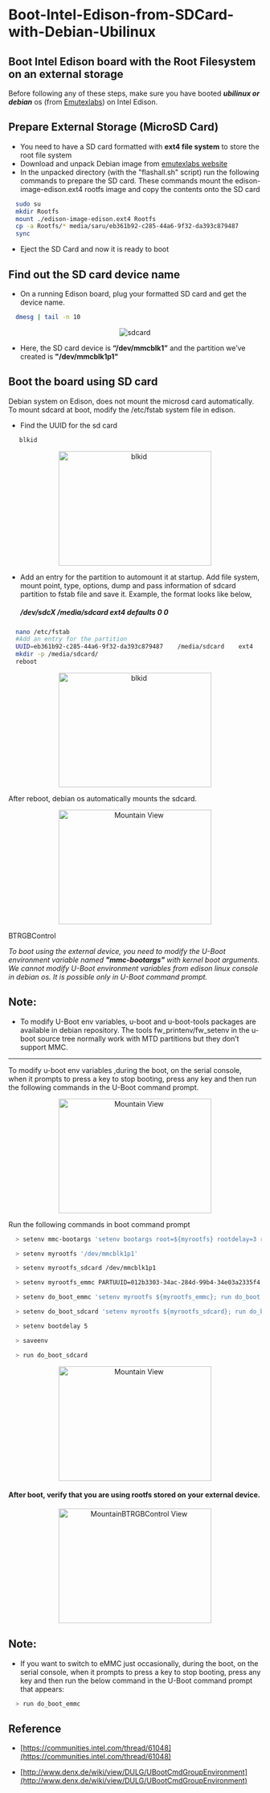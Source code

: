 # Boot-Intel-Edison-from-SDCard-with-Debian-Ubilinux

## Boot Intel Edison board with the Root Filesystem on an external storage



Before following any of these steps, make sure you have booted **_ubilinux or debian_** os 
(from [Emutexlabs](http://www.emutexlabs.com/)) on Intel Edison.

## Prepare External Storage (MicroSD Card)


* You need to have a SD card formatted with **ext4 file system** to store the root file system
* Download and unpack Debian image from [emutexlabs website](http://www.emutexlabs.com/)
* In the unpacked directory (with the "flashall.sh" script) run the following commands to
   prepare the SD card. These commands mount the edison-image-edison.ext4 rootfs image and 
   copy the contents onto the SD card

```bash
  sudo su
  mkdir Rootfs
  mount ./edison-image-edison.ext4 Rootfs
  cp -a Rootfs/* media/saru/eb361b92-c285-44a6-9f32-da393c879487
  sync
```

* Eject the SD Card and now it is ready to boot


## Find out the SD card device name

* On a running Edison board, plug your formatted SD card and get the device name.

```bash
  dmesg | tail -n 10
```
        
  
<p align="center">
<img src="https://github.com/sarweshkumar47/Boot-Intel-Edison-from-SDCard-with-Debian-Ubilinux/blob/master/Screenshots/s1.png" alt="sdcard";>
</p>
  
  
* Here, the SD card device is **“/dev/mmcblk1”** and the partition we’ve created is **"/dev/mmcblk1p1"**
 

## Boot the board using SD card

Debian system on Edison, does not mount the microsd card automatically. To mount sdcard at boot, modify the /etc/fstab system file in edison.

* Find the UUID for the sd card

```bash
   blkid
```
 
   
<p align="center">
<img src="https://github.com/sarweshkumar47/Boot-Intel-Edison-from-SDCard-with-Debian-Ubilinux/blob/master/Screenshots/s2.png" alt="blkid" style="width:304px;height:228px;">
</p>
      
* Add an entry for the partition to automount it at startup. Add file system, mount point, type, options, dump and pass information of sdcard partition to fstab file and save it. Example, the format looks like below,

   ##### /dev/sdcX      /media/sdcard    ext4    defaults    0     0
         
```bash  
  nano /etc/fstab
  #Add an entry for the partition
  UUID=eb361b92-c285-44a6-9f32-da393c879487    /media/sdcard    ext4    defaults    0 0
  mkdir -p /media/sdcard/
  reboot
```

<p align="center">
<img src="https://github.com/sarweshkumar47/Boot-Intel-Edison-from-SDCard-with-Debian-Ubilinux/blob/master/Screenshots/s3.png" alt="blkid" style="width:304px;height:228px;">
</p>
    
    
After reboot, debian os automatically mounts the sdcard.
   

<p align="center">
<img src="https://github.com/sarweshkumar47/Boot-Intel-Edison-from-SDCard-with-Debian-Ubilinux/blob/master/Screenshots/s4.png" alt="Mountain View" style="width:304px;height:228px;">
</p>BTRGBControl
   
   
_To boot using the external device, you need to modify the U-Boot environment variable named **"mmc-bootargs"** with kernel boot arguments. We cannot modify U-Boot environment variables from edison linux console in debian os. It is possible only in U-Boot command prompt._



## Note:  

* To modify U-Boot env variables, u-boot and u-boot-tools packages are available in debian repository. The tools           fw_printenv/fw_setenv in the u-boot source tree normally work with MTD partitions but they don’t support MMC.

-----------------------------------------------------------------------------------------------------------------

To modify u-boot env variables ,during the boot, on the serial console, when it prompts to press a key to stop    booting, press any key and then run the following commands in the U-Boot command prompt.
   

<p align="center">
<img src="https://github.com/sarweshkumar47/Boot-Intel-Edison-from-SDCard-with-Debian-Ubilinux/blob/master/Screenshots/s5.png" alt="Mountain View" style="width:304px;height:228px;">
</p>
  
  Run the following commands in boot command prompt
  
 ```bash
   > setenv mmc-bootargs 'setenv bootargs root=${myrootfs} rootdelay=3 rootfstype=ext4 ${bootargs_console} ${bootargs_debug} systemd.unit=${bootargs_target}.target hardware_id=${hardware_id} g_multi.iSerialNumber=${serial#} g_multi.dev_addr=${usb0addr}'

   > setenv myrootfs '/dev/mmcblk1p1'

   > setenv myrootfs_sdcard /dev/mmcblk1p1

   > setenv myrootfs_emmc PARTUUID=012b3303-34ac-284d-99b4-34e03a2335f4

   > setenv do_boot_emmc 'setenv myrootfs ${myrootfs_emmc}; run do_boot'

   > setenv do_boot_sdcard 'setenv myrootfs ${myrootfs_sdcard}; run do_boot'

   > setenv bootdelay 5

   > saveenv

   > run do_boot_sdcard
```

<p align="center">
  <img src="https://github.com/sarweshkumar47/Boot-Intel-Edison-from-SDCard-with-Debian-Ubilinux/blob/master/Screenshots/s6.png" alt="Mountain View" style="width:304px;height:228px;">
</p>


#### After boot, verify that you are using rootfs stored on your external device.

<p align="center">
  <img src="https://github.com/sarweshkumar47/Boot-Intel-Edison-from-SDCard-with-Debian-Ubilinux/blob/master/Screenshots/s7.png" alt="MountainBTRGBControl View" style="width:304px;height:228px;">
</p>

## Note: 

* If you want to switch to eMMC just occasionally, during the boot, on the serial console, when it prompts to press a key to stop booting, press any key and then run the below command in the U-Boot command prompt that appears:

 ```bash
   > run do_boot_emmc
 ```


	
## Reference

 * [https://communities.intel.com/thread/61048](https://communities.intel.com/thread/61048)

 * [http://www.denx.de/wiki/view/DULG/UBootCmdGroupEnvironment](http://www.denx.de/wiki/view/DULG/UBootCmdGroupEnvironment)
